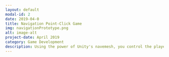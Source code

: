 ```yaml
---
layout: default
modal-id: 2
date: 2019-04-0
title: Navigation Point-Click Game
img: navigationPrototype.png
alt: image-alt
project-date: April 2019
category: Game Development
description: Using the power of Unity's navemesh, you control the player by click on ground. The player will move to the location the cursor has been click on. The player's goal is to avoid obstacles along the way while needing to collect keys to enter the blue portal.
---
```

